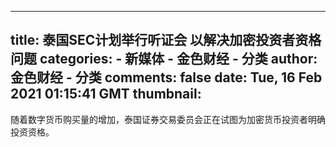 
---
title: 泰国SEC计划举行听证会 以解决加密投资者资格问题
categories: 
    - 新媒体
    - 金色财经 - 分类
author: 金色财经 - 分类
comments: false
date: Tue, 16 Feb 2021 01:15:41 GMT
thumbnail: 
---

<div>   
随着数字货币购买量的增加，泰国证券交易委员会正在试图为加密货币投资者明确投资资格。  
</div>
            